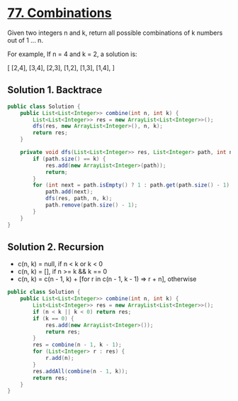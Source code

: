 # [77. Combinations](https://leetcode.com/problems/combinations/)

Given two integers n and k, return all possible combinations of k numbers out of 1 ... n.

For example,
If n = 4 and k = 2, a solution is:

[
  [2,4],
  [3,4],
  [2,3],
  [1,2],
  [1,3],
  [1,4],
]

## Solution 1. Backtrace

```java
public class Solution {
    public List<List<Integer>> combine(int n, int k) {
		List<List<Integer>> res = new ArrayList<List<Integer>>();
		dfs(res, new ArrayList<Integer>(), n, k);
		return res;
    }

	private void dfs(List<List<Integer>> res, List<Integer> path, int n, int k) {
		if (path.size() == k) {
			res.add(new ArrayList<Integer>(path));
			return;
		}
		for (int next = path.isEmpty() ? 1 : path.get(path.size() - 1) + 1; next <= n; next++) {
			path.add(next);
			dfs(res, path, n, k);
			path.remove(path.size() - 1);
		}
	}
}
```

## Solution 2. Recursion

- c(n, k) = null, if n < k or k < 0
- c(n, k) = [], if n >= k && k == 0
- c(n, k) = c(n - 1, k) + [for r in c(n - 1, k - 1) => r + n], otherwise

```java
public class Solution {
    public List<List<Integer>> combine(int n, int k) {
		List<List<Integer>> res = new ArrayList<List<Integer>>();
		if (n < k || k < 0) return res;
		if (k == 0) {
			res.add(new ArrayList<Integer>());
			return res;
		}
		res = combine(n - 1, k - 1);
		for (List<Integer> r : res) {
			r.add(n);
		}
		res.addAll(combine(n - 1, k));
		return res;
	}
}
```
